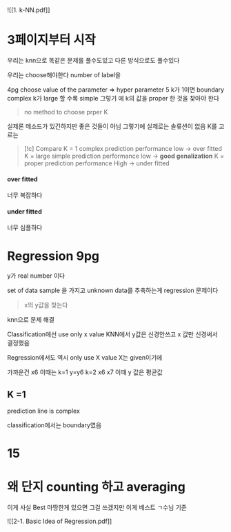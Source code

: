 ![[1. k-NN.pdf]]

# 3페이지부터 시작 
우리는 knn으로 똑같은 문제를 풀수도있고 다른 방식으로도 풀수있다

우리는 choose해야한다 number of label을 

4pg
choose value of the parameter => hyper parameter 
5
k가 1이면 boundary complex
k가 large 할 수록 simple 
그렇기 에 k의 값을 proper 한 것을 찿아야 한다

> no method to choose prper K 

실제론 메소드가 있긴하지만 좋은 것들이 아님 
그렇기에 실제로는 솔류션이 없음 K를 고르는 

> [!c] Compare
> K = 1 complex prediction performance low -> over fitted 
> K = large simple prediction performance low -> **good genalization** 
> K = proper prediction performance High -> under fitted 

#### over fitted 
너무 복잡하다

#### under fitted
너무 심플하다



# Regression 9pg 

y가 real number 이다

set of data sample 을 가지고 unknown data를 추축하는게 regression 문제이다 
> x의 y값을 찿는다 

knn으로 문제 해결 

Classification에선 use only x value KNN에서
y값은 신경안쓰고 x 값만 신경써서 결정했음

Regression에서도 역시 only use X value 
X는 given이기에 

가까운건 x6 이때는 k=1 y=y6
k=2 x6 x7 이때 y 값은  평균값 

## K =1 
prediction line is complex

classification에서는 boundary였음 


# 15 





# 왜 단지 counting 하고 averaging
이게 사실 Best 마땅한게 있으면 그걸 쓰겠지만 이게 베스트 ㄱ수님 기준





![[2-1. Basic Idea of Regression.pdf]]